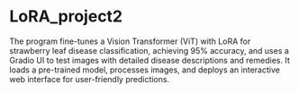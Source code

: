 # LoRA_project2
The program fine-tunes a Vision Transformer (ViT) with LoRA for strawberry leaf disease classification, achieving 95% accuracy, and uses a Gradio UI to test images with detailed disease descriptions and remedies. It loads a pre-trained model, processes images, and deploys an interactive web interface for user-friendly predictions.

